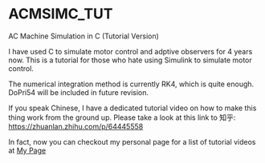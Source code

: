 # ACMSIMC_TUT
AC Machine Simulation in C (Tutorial Version)

I have used C to simulate motor control and adptive observers for 4 years now. 
This is a tutorial for those who hate using Simulink to simulate motor control.

The numerical integration method is currently RK4, which is quite enough. DoPri54 will be included in future revision.

If you speak Chinese, I have a dedicated tutorial video on how to make this thing work from the ground up.
Please take a look at this link to 知乎: https://zhuanlan.zhihu.com/p/64445558

In fact, now you can checkout my personal page for a list of tutorial videos at [My Page](https://horychen.github.io)
